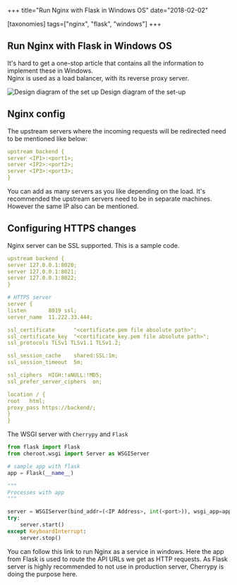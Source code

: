 +++
title="Run Nginx with Flask in Windows OS"
date="2018-02-02"

[taxonomies]
tags=["nginx", "flask", "windows"]
+++

## Run Nginx with Flask in Windows OS

It's hard to get a one-stop article that contains all the information to implement these in Windows.  
Nginx is used as a load balancer, with its reverse proxy server.

![Design diagram of the set up](https://cdn.hashnode.com/res/hashnode/image/upload/v1629634630291/ija5NZR2t.png)
Design diagram of the set-up

## Nginx config

The upstream servers where the incoming requests will be redirected need to be mentioned like below:

```yml
upstream backend {
server <IP1>:<port1>;
server <IP2>:<port2>;
server <IP3>:<port3>;
}
```

You can add as many servers as you like depending on the load. It's recommended the upstream servers need to be in separate machines. However the same IP also can be mentioned.

## Configuring HTTPS changes

Nginx server can be SSL supported. This is a sample code.

```yml
upstream backend {
server 127.0.0.1:8020;
server 127.0.0.1:8021;
server 127.0.0.1:8022;
}
```

```yaml
# HTTPS server
server {
listen       8019 ssl;
server_name  11.222.33.444;

ssl_certificate      "<certificate.pem file absolute path>";
ssl_certificate_key  "<certificate_key.pem file absolute path>";
ssl_protocols TLSv1 TLSv1.1 TLSv1.2;

ssl_session_cache    shared:SSL:1m;
ssl_session_timeout  5m;

ssl_ciphers  HIGH:!aNULL:!MD5;
ssl_prefer_server_ciphers  on;

location / {
root   html;
proxy_pass https://backend/;
}
}
```

The WSGI server with `Cherrypy` and `Flask`

```python
from flask import Flask
from cheroot.wsgi import Server as WSGIServer

# sample app with flask
app = Flask(__name__)

"""
Processes with app
"""

server = WSGIServer(bind_addr=(<IP Address>, int(<port>)), wsgi_app=app, numthreads=100)
try:
    server.start()
except KeyboardInterrupt:
    server.stop()
```

You can follow this link to run Nginx as a service in windows.
Here the app from Flask is used to route the API URLs we get as HTTP requests. As Flask server is highly recommended to not use in production server, Cherrypy is doing the purpose here.
